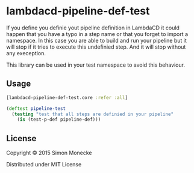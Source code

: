 # lambdacd-pipeline-def-test

If you define you definie yout pipeline definition in LambdaCD it could happen that you have a typo in a step name or that you forget to import a namespace. In this case you are able to build and run your pipeline but it will stop if it tries to execute this undefinied step. And it will stop without any exeception.

This library can be used in your test namespace to avoid this behaviour.

## Usage

```clojure
[lambdacd-pipeline-def-test.core :refer :all]

(deftest pipeline-test
  (testing "test that all steps are definied in your pipeline"
    (is (test-p-def pipeline-def)))
```

## License

Copyright © 2015 Simon Monecke

Distributed under MIT License
